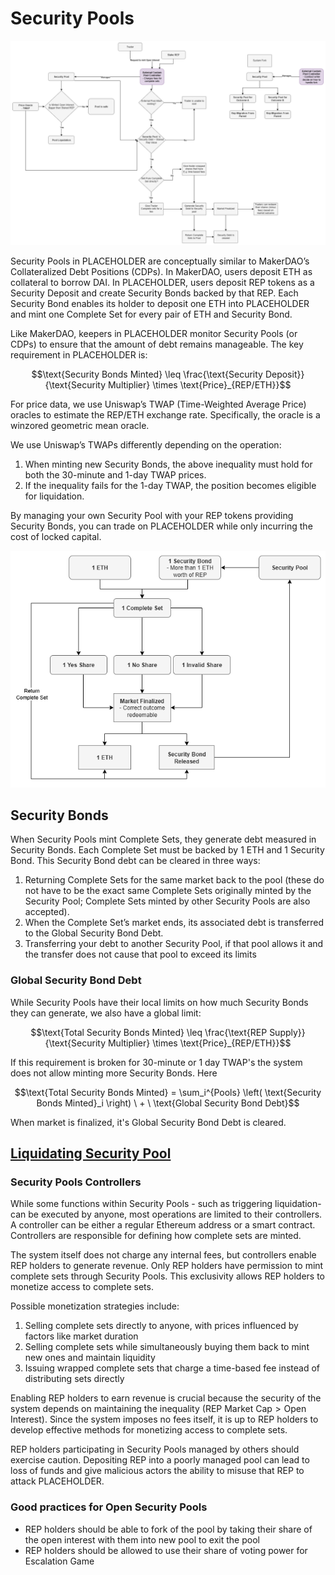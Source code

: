 # Security Pools

![image](images/SecurityPool.png)

Security Pools in PLACEHOLDER are conceptually similar to MakerDAO’s Collateralized Debt Positions (CDPs). In MakerDAO, users deposit ETH as collateral to borrow DAI. In PLACEHOLDER, users deposit REP tokens as a Security Deposit and create Security Bonds backed by that REP. Each Security Bond enables its holder to deposit one ETH into PLACEHOLDER and mint one Complete Set for every pair of ETH and Security Bond.

Like MakerDAO, keepers in PLACEHOLDER monitor Security Pools (or CDPs) to ensure that the amount of debt remains manageable. The key requirement in PLACEHOLDER is:

```math
\text{Security Bonds Minted} \leq \frac{\text{Security Deposit}}{\text{Security Multiplier} \times \text{Price}_{REP/ETH}}
```

For price data, we use Uniswap’s TWAP (Time-Weighted Average Price) oracles to estimate the REP/ETH exchange rate. Specifically, the oracle is a winzored geometric mean oracle.

We use Uniswap’s TWAPs differently depending on the operation:

1. When minting new Security Bonds, the above inequality must hold for both the 30-minute and 1-day TWAP prices.
2. If the inequality fails for the 1-day TWAP, the position becomes eligible for liquidation.

By managing your own Security Pool with your REP tokens providing Security Bonds, you can trade on PLACEHOLDER while only incurring the cost of locked capital.

![image](images/CompleteSet.png)

## Security Bonds
When Security Pools mint Complete Sets, they generate debt measured in Security Bonds. Each Complete Set must be backed by 1 ETH and 1 Security Bond. This Security Bond debt can be cleared in three ways:

1) Returning Complete Sets for the same market back to the pool (these do not have to be the exact same Complete Sets originally minted by the Security Pool; Complete Sets minted by other Security Pools are also accepted).
2) When the Complete Set’s market ends, its associated debt is transferred to the Global Security Bond Debt.
3) Transferring your debt to another Security Pool, if that pool allows it and the transfer does not cause that pool to exceed its limits

### Global Security Bond Debt

While Security Pools have their local limits on how much Security Bonds they can generate, we also have a global limit:

```math
\text{Total Security Bonds Minted} \leq \frac{\text{REP Supply}}{\text{Security Multiplier} \times \text{Price}_{REP/ETH}}
```

If this requirement is broken for 30-minute or 1 day TWAP's the system does not allow minting more Security Bonds. Here

```math
\text{Total Security Bonds Minted} = \sum_i^{Pools} \left( \text{Security Bonds Minted}_i \right) \ + \ \text{Global Security Bond Debt}
```

When market is finalized, it's Global Security Bond Debt is cleared.

## [Liquidating Security Pool](./Liquidation.md)

### Security Pools Controllers
While some functions within Security Pools - such as triggering liquidation-can be executed by anyone, most operations are limited to their controllers. A controller can be either a regular Ethereum address or a smart contract. Controllers are responsible for defining how complete sets are minted.

The system itself does not charge any internal fees, but controllers enable REP holders to generate revenue. Only REP holders have permission to mint complete sets through Security Pools. This exclusivity allows REP holders to monetize access to complete sets.

Possible monetization strategies include:
1) Selling complete sets directly to anyone, with prices influenced by factors like market duration
2) Selling complete sets while simultaneously buying them back to mint new ones and maintain liquidity
3) Issuing wrapped complete sets that charge a time-based fee instead of distributing sets directly

Enabling REP holders to earn revenue is crucial because the security of the system depends on maintaining the inequality ($\text{REP Market Cap} > \text{Open Interest}$). Since the system imposes no fees itself, it is up to REP holders to develop effective methods for monetizing access to complete sets.

REP holders participating in Security Pools managed by others should exercise caution. Depositing REP into a poorly managed pool can lead to loss of funds and give malicious actors the ability to misuse that REP to attack PLACEHOLDER.

### Good practices for Open Security Pools
- REP holders should be able to fork of the pool by taking their share of the open interest with them into new pool to exit the pool
- REP holders should be allowed to use their share of voting power for Escalation Game
